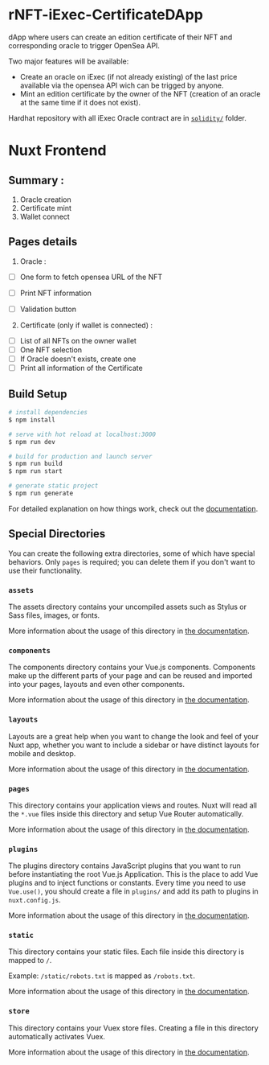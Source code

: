 # rNFT-iExec-CertificateDApp

dApp where users can create an edition certificate of their NFT and corresponding oracle to trigger OpenSea API.

Two major features will be available:
- Create an oracle on iExec (if not already existing) of the last price available via the opensea API wich can be trigged by anyone.
- Mint an edition certificate by the owner of the NFT (creation of an oracle at the same time if it does not exist).

Hardhat repository with all iExec Oracle contract are in [`solidity/`]("https://github.com/realNFT/rNFT-iExec-CertificateDApp/tree/main/solidity") folder.

# Nuxt Frontend
## Summary : 
1. Oracle creation
2. Certificate mint
3. Wallet connect

## Pages details

1. Oracle :
	
- [ ] One form to fetch opensea URL of the NFT
- [ ] Print NFT information
- [ ] Validation button 
	
	
2. Certificate (only if wallet is connected) : 
- [ ] List of all NFTs on the owner wallet
- [ ] One NFT selection
- [ ] If Oracle doesn't exists, create one
- [ ] Print all information of the Certificate

## Build Setup

```bash
# install dependencies
$ npm install

# serve with hot reload at localhost:3000
$ npm run dev

# build for production and launch server
$ npm run build
$ npm run start

# generate static project
$ npm run generate
```

For detailed explanation on how things work, check out the [documentation](https://nuxtjs.org).

## Special Directories

You can create the following extra directories, some of which have special behaviors. Only `pages` is required; you can delete them if you don't want to use their functionality.

### `assets`

The assets directory contains your uncompiled assets such as Stylus or Sass files, images, or fonts.

More information about the usage of this directory in [the documentation](https://nuxtjs.org/docs/2.x/directory-structure/assets).

### `components`

The components directory contains your Vue.js components. Components make up the different parts of your page and can be reused and imported into your pages, layouts and even other components.

More information about the usage of this directory in [the documentation](https://nuxtjs.org/docs/2.x/directory-structure/components).

### `layouts`

Layouts are a great help when you want to change the look and feel of your Nuxt app, whether you want to include a sidebar or have distinct layouts for mobile and desktop.

More information about the usage of this directory in [the documentation](https://nuxtjs.org/docs/2.x/directory-structure/layouts).


### `pages`

This directory contains your application views and routes. Nuxt will read all the `*.vue` files inside this directory and setup Vue Router automatically.

More information about the usage of this directory in [the documentation](https://nuxtjs.org/docs/2.x/get-started/routing).

### `plugins`

The plugins directory contains JavaScript plugins that you want to run before instantiating the root Vue.js Application. This is the place to add Vue plugins and to inject functions or constants. Every time you need to use `Vue.use()`, you should create a file in `plugins/` and add its path to plugins in `nuxt.config.js`.

More information about the usage of this directory in [the documentation](https://nuxtjs.org/docs/2.x/directory-structure/plugins).

### `static`

This directory contains your static files. Each file inside this directory is mapped to `/`.

Example: `/static/robots.txt` is mapped as `/robots.txt`.

More information about the usage of this directory in [the documentation](https://nuxtjs.org/docs/2.x/directory-structure/static).

### `store`

This directory contains your Vuex store files. Creating a file in this directory automatically activates Vuex.

More information about the usage of this directory in [the documentation](https://nuxtjs.org/docs/2.x/directory-structure/store).
